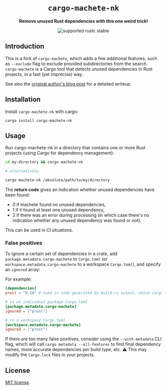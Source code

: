 <div align="center">
  <h1><code>cargo-machete-nk</code></h1>

  <p>
    <strong>Remove unused Rust dependencies with this one weird trick!</strong>
  </p>

  <p>
    <img src="https://img.shields.io/badge/rustc-stable+-green.svg" alt="supported rustc stable" />
  </p>
</div>

## Introduction

This is a fork of `cargo-machete`, which adds a few additional features,
such as `--exclude` flag to exclude provided subdirectories from the search.
`cargo-machete` is a Cargo tool that detects unused dependencies in Rust
projects, in a fast (yet imprecise) way.

See also the [original author's blog post](https://blog.benj.me/2022/04/27/cargo-machete/) for a
detailed writeup.

## Installation

Install `cargo-machete-nk` with cargo:

`cargo install cargo-machete-nk`

## Usage

Run cargo-machete-nk in a directory that contains one or more Rust projects (using Cargo for
dependency management):

```bash
cd my-directory && cargo machete-nk

# alternatively

cargo machete-nk /absolute/path/to/my/directory
```

The **return code** gives an indication whether unused dependencies have been found:

- 0 if machete found no unused dependencies,
- 1 if it found at least one unused dependency,
- 2 if there was an error during processing (in which case there's no indication whether any unused
  dependency was found or not).

This can be used in CI situations.

### False positives

To ignore a certain set of dependencies in a crate, add
`package.metadata.cargo-machete` to `Cargo.toml` (or `workspace.metadata.cargo-machete` to a
workspace `Cargo.toml`), and specify an `ignored` array:

For example:

```toml
[dependencies]
prost = "0.10" # Used in code generated by build.rs output, which cargo-machete cannot check

# in an individual package Cargo.toml
[package.metadata.cargo-machete]
ignored = ["prost"]

# in a workspace Cargo.toml
[workspace.metadata.cargo-machete]
ignored = ["prost"]
```

If there are too many false positives, consider using the `--with-metadata` CLI
flag, which will call `cargo metadata --all-features` to find final dependency
names, more accurate dependencies per build type, etc. ⚠ This may modify the
`Cargo.lock` files in your projects.


## License

[MIT license](LICENSE.md).
